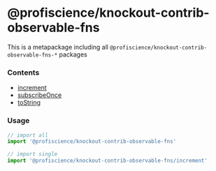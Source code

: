 # @profiscience/knockout-contrib-observable-fns

This is a metapackage including all `@profiscience/knockout-contrib-observable-fns-*` packages

### Contents
- [increment](../observable.fns.increment)
- [subscribeOnce](../observable.fns.subscribeOnce)
- [toString](../observable.fns.toString)

### Usage

```javascript
// import all
import '@profiscience/knockout-contrib-observable-fns'

// import single
import '@profiscience/knockout-contrib-observable-fns/increment'
```